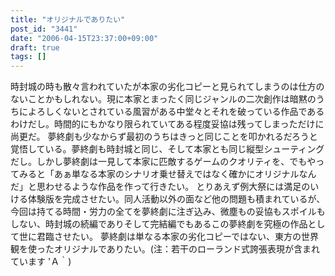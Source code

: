 ```yaml
---
title: "オリジナルでありたい"
post_id: "3441"
date: "2006-04-15T23:37:00+09:00"
draft: true
tags: []
---
```



時封城の時も散々言われていたが本家の劣化コピーと見られてしまうのは仕方のないことかもしれない。現に本家とまったく同じジャンルの二次創作は暗黙のうちによろしくないとされている風習がある中堂々とそれを破っている作品であるわけだし。時間的にもかなり限られていてある程度妥協は残ってしまっただけに尚更だ。 夢終劇も少なからず最初のうちはきっと同じことを叩かれるだろうと 覚悟している。夢終劇も時封城と同じ、そして本家とも同じ縦型シューティングだし。しかし夢終劇は一見して本家に匹敵するゲームのクオリティを、でもやってみると「あぁ単なる本家のシナリオ乗せ替えではなく確かにオリジナルなんだ」と思わせるような作品を作って行きたい。 とりあえず例大祭には満足のいける体験版を完成させたい。同人活動以外の面など他の問題も積まれているが、今回は持てる時間・労力の全てを夢終劇に注ぎ込み、微塵もの妥協もスポイルもしない、時封城の続編でありそして完結編でもあるこの夢終劇を究極の作品として世に君臨させたい。 夢終劇は単なる本家の劣化コピーではない、東方の世界観を使ったオリジナルでありたい。(注：若干のローランド式誇張表現が含まれています 'Ａ｀)
